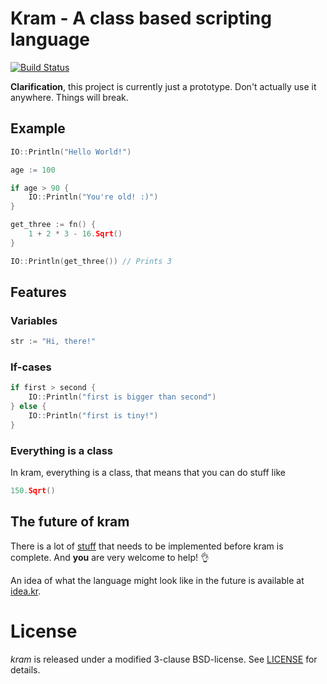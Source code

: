 # Kram - A class based scripting language

[![Build Status](https://semaphoreci.com/api/v1/projects/4dd50ed2-e0bd-4694-924e-9d9a14fcae01/487253/shields_badge.svg)](https://semaphoreci.com/zegl/kram-cpp)

**Clarification**, this project is currently just a prototype. Don't actually use it anywhere. Things will break.

## Example

```go
IO::Println("Hello World!")

age := 100

if age > 90 {
    IO::Println("You're old! :)")
}

get_three := fn() {
    1 + 2 * 3 - 16.Sqrt()
}

IO::Println(get_three()) // Prints 3

```

## Features

### Variables

```go
str := "Hi, there!"
```

### If-cases

```go
if first > second {
    IO::Println("first is bigger than second")
} else {
    IO::Println("first is tiny!")
}
```

### Everything is a class

In kram, everything is a class, that means that you can do stuff like

```go
150.Sqrt()
```

## The future of kram

There is a lot of [stuff](https://github.com/kram/kram/labels/Feature) that needs to be implemented before kram is complete. And **you** are very welcome to help! :ok_hand:

An idea of what the language might look like in the future is available at [idea.kr](https://github.com/kram/kram/blob/master/idea.kr).

# License

*kram* is released under a modified 3-clause BSD-license. See [LICENSE](https://github.com/kram/kram/blob/master/LICENSE) for details.